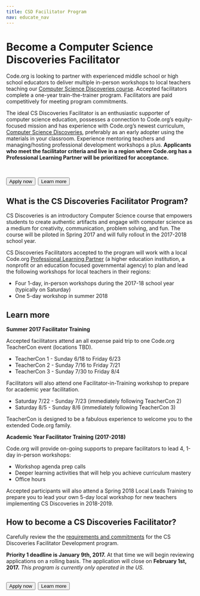 ```yaml
---
title: CSD Facilitator Program
nav: educate_nav
---
```

# Become a Computer Science Discoveries Facilitator

Code.org is looking to partner with experienced middle school or high school educators to deliver multiple in-person workshops to local teachers teaching our [Computer Science Discoveries course](https://code.org/educate/csd). Accepted facilitators complete a one-year train-the-trainer program. Facilitators are paid competitively for meeting program commitments.

The ideal CS Discoveries Facilitator is an enthusiastic supporter of computer science education, possesses a connection to Code.org’s equity-focused mission and has experience with Code.org’s newest curriculum, [Computer Science Discoveries](https://code.org/educate/csd), preferably as an early adopter using the materials in your classroom. Experience mentoring teachers and managing/hosting professional development workshops a plus. **Applicants who meet the facilitator criteria and live in a region where Code.org has a Professional Learning Partner will be prioritized for acceptance.**

<br/>

[<button>Apply now</button>](https://goo.gl/forms/qfMF06eNHsLFTzMf2)&nbsp;&nbsp;[<button>Learn more</button>](https://code.org/files/Code.orgFacilitatorDevelopmentProgram2017-18%20(1).pdf)
<br/>

## What is the CS Discoveries Facilitator Program?

CS Discoveries is an introductory Computer Science course that empowers students to create authentic artifacts and engage with computer science as a medium for creativity, communication, problem solving, and fun. The course will be piloted in Spring 2017 and will fully rollout in the 2017-2018 school year.

CS Discoveries Facilitators accepted to the program will work with a local Code.org [Professional Learning Partner](https://code.org/educate/professional-learning-partner/partners) (a higher education institution, a nonprofit or an education focused governmental agency) to plan and lead the following workshops for local teachers in their regions:

- Four 1-day, in-person workshops during the 2017-18 school year (typically on Saturday)
- One 5-day workshop in summer 2018

## Learn more

**Summer 2017 Facilitator Training**

Accepted facilitators attend an all expense paid trip to one Code.org TeacherCon event (locations TBD). 

- TeacherCon 1 - Sunday 6/18 to Friday 6/23
- TeacherCon 2 - Sunday 7/16 to Friday 7/21
- TeacherCon 3 - Sunday 7/30  to Friday 8/4

Facilitators will also attend one Facilitator-in-Training workshop to prepare for academic year facilitation.

- Saturday 7/22 - Sunday 7/23 (immediately following TeacherCon 2)
- Saturday 8/5 - Sunday 8/6 (immediately following TeacherCon 3)

TeacherCon is designed to be a fabulous experience to welcome you to the extended Code.org family.

**Academic Year Facilitator Training (2017-2018)**<br/>

Code.org will provide on-going supports to prepare facilitators to lead 4, 1-day in-person workshops:

- Workshop agenda prep calls
- Deeper learning activities that will help you achieve curriculum mastery
- Office hours

Accepted participants will also attend a Spring 2018 Local Leads Training to prepare you to lead your own 5-day local workshop for new teachers implementing CS Discoveries in 2018-2019. 

## How to become a CS Discoveries Facilitator?

Carefully review the the [requirements and commitments](https://code.org/files/Code.orgFacilitatorDevelopmentProgram2017-18%20(1).pdf) for the CS Discoveries Facilitator Development program.

**Priority 1 deadline is January 9th, 2017.** At that time we will begin reviewing applications on a rolling basis. The application will close on **February 1st, 2017.**
*This program is currently only operated in the US.*
<br/>
<br/>

[<button>Apply now</button>](https://goo.gl/forms/qfMF06eNHsLFTzMf2)&nbsp;&nbsp;[<button>Learn more</button>](https://code.org/files/Code.orgFacilitatorDevelopmentProgram2017-18%20(1).pdf)
<br/>


